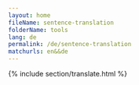 ```yaml
---
layout: home
fileName: sentence-translation
folderName: tools
lang: de
permalink: /de/sentence-translation
matchurls: en&&de
---
```

{% include section/translate.html %}